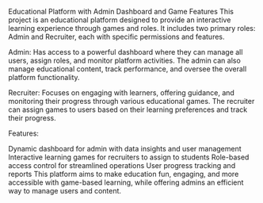 Educational Platform with Admin Dashboard and Game Features
This project is an educational platform designed to provide an interactive learning experience through games and roles. It includes two primary roles: Admin and Recruiter, each with specific permissions and features.

Admin: Has access to a powerful dashboard where they can manage all users, assign roles, and monitor platform activities. The admin can also manage educational content, track performance, and oversee the overall platform functionality.

Recruiter: Focuses on engaging with learners, offering guidance, and monitoring their progress through various educational games. The recruiter can assign games to users based on their learning preferences and track their progress.

Features:

Dynamic dashboard for admin with data insights and user management
Interactive learning games for recruiters to assign to students
Role-based access control for streamlined operations
User progress tracking and reports
This platform aims to make education fun, engaging, and more accessible with game-based learning, while offering admins an efficient way to manage users and content.
